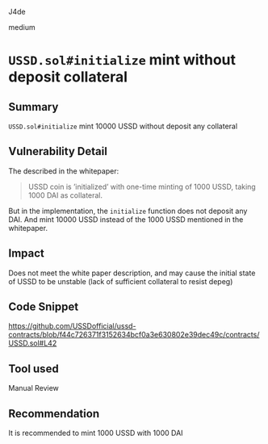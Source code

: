 J4de

medium

# `USSD.sol#initialize` mint without deposit collateral

## Summary

`USSD.sol#initialize` mint 10000 USSD without deposit any collateral

## Vulnerability Detail

The described in the whitepaper:

> USSD coin is ’initialized’ with one-time minting of 1000 USSD, taking 1000
> DAI as collateral.

But in the implementation, the `initialize` function does not deposit any DAI. And mint 10000 USSD instead of the 1000 USSD mentioned in the whitepaper.

## Impact

Does not meet the white paper description, and may cause the initial state of USSD to be unstable (lack of sufficient collateral to resist depeg)

## Code Snippet

https://github.com/USSDofficial/ussd-contracts/blob/f44c726371f3152634bcf0a3e630802e39dec49c/contracts/USSD.sol#L42

## Tool used

Manual Review

## Recommendation

It is recommended to mint 1000 USSD with 1000 DAI
